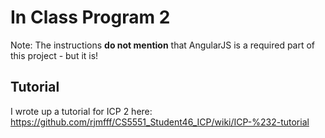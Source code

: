# In Class Program 2

Note: The instructions **do not mention** that AngularJS is a required part of this project - but it is!

## Tutorial

I wrote up a tutorial for ICP 2 here: https://github.com/rjmfff/CS5551_Student46_ICP/wiki/ICP-%232-tutorial
